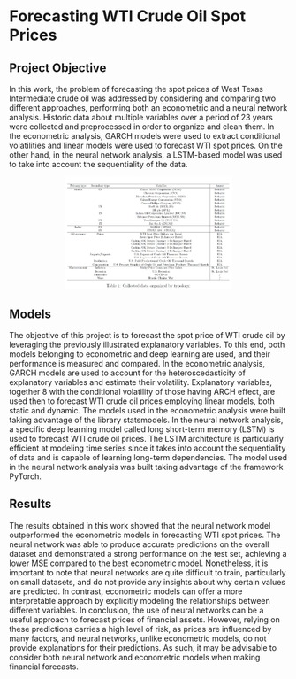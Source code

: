 # Forecasting WTI Crude Oil Spot Prices

## Project Objective

In this work, the problem of forecasting the spot prices of West Texas Intermediate crude oil was addressed by considering and comparing two different approaches, performing both an econometric and a neural network analysis. Historic data about multiple variables over a period of 23 years were collected and preprocessed in order to organize and clean them. In the econometric analysis, GARCH models were used to extract conditional volatilities and linear models were used to forecast WTI spot prices. On the other hand, in the neural network analysis, a LSTM-based model was used to take into account the sequentiality of the data.

<p align="center">
  <img style="width: 60%" src="report/data_table.jpg">
</p>

## Models

The objective of this project is to forecast the spot price of WTI crude oil by leveraging the previously illustrated explanatory variables. To this end, both models belonging to econometric and deep learning are used, and their performance is measured and compared.
In the econometric analysis, GARCH models are used to account for the heteroscedasticity of explanatory variables and estimate their volatility. Explanatory variables, together 8 with the conditional volatility of those having ARCH effect, are used then to forecast WTI crude oil prices employing linear models, both static and dynamic. The models used in the econometric analysis were built taking advantage of the library statsmodels.
In the neural network analysis, a specific deep learning model called long short-term memory (LSTM) is used to forecast WTI crude oil prices. The LSTM architecture is particularly efficient at modeling time series since it takes into account the sequentiality of data and is capable of learning long-term dependencies. The model used in the neural network analysis was built taking advantage of the framework PyTorch.

## Results

The results obtained in this work showed that the neural network model outperformed the econometric models in forecasting WTI spot prices. The neural network was able to produce accurate predictions on the overall dataset and demonstrated a strong performance on the test set, achieving a lower MSE compared to the best econometric model.
Nonetheless, it is important to note that neural networks are quite difficult to train, particularly on small datasets, and do not provide any insights about why certain values are predicted. In contrast, econometric models can offer a more interpretable approach by explicitly modeling the relationships between different variables.
In conclusion, the use of neural networks can be a useful approach to forecast prices of financial assets. However, relying on these predictions carries a high level of risk, as prices are influenced by many factors, and neural networks, unlike econometric models, do not provide explanations for their predictions. As such, it may be advisable to consider both neural network and econometric models when making financial forecasts.
